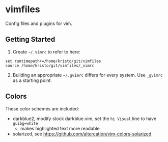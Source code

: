 # vimfiles
Config files and plugins for vim.

## Getting Started

1. Create `~/.vimrc` to refer to here:
```vim
set runtimepath+=/home/kristo/git/vimfiles
source /home/kristo/git/vimfiles/_vimrc
```
2. Building an appropriate `~/.gvimrc` differs for every system. Use `_gvimrc`
   as a starting point.

## Colors

These color schemes are included:
- darkblue2, modify stock darkblue.vim, set the `hi Visual` line to have `guibg=white`
  - makes highlighted text more readable
- solarized, see https://github.com/altercation/vim-colors-solarized
